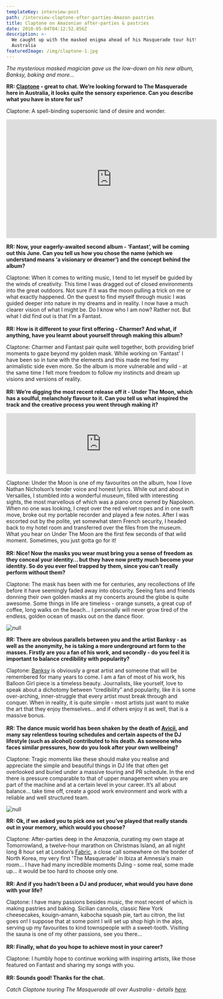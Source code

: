 ```yaml
---
templateKey: interview-post
path: /interview-claptone-after-parties-Amazon-pastries
title: Claptone on Amazonian after-parties & pastries
date: 2018-05-04T04:12:52.856Z
description: >-
  We caught up with the masked enigma ahead of his Masquerade tour hitting
  Australia
featuredImage: /img/claptone-1.jpg
---
```

_The mysterious masked magician gave us the low-down on his new album, Banksy, baking and more..._

**RR: [Claptone](http://claptone.com) - great to chat. We’re looking forward to The Masquerade here in Australia, it looks quite the sensory experience. Can you describe what you have in store for us?**

Claptone: A spell-binding supersonic land of desire and wonder. 

<iframe width="560" height="315" src="https://www.youtube.com/embed/7Kx6MGyefKk" frameborder="0" allow="autoplay; encrypted-media" allowfullscreen></iframe>

**RR: Now, your eagerly-awaited second album - ‘Fantast’, will be coming out this June. Can you tell us how you chose the name (which we understand means ‘a visionary or dreamer’) and the concept behind the album?**

Claptone: When it comes to writing music, I tend to let myself be guided by the winds of creativity. This time I was dragged out of closed environments into the great outdoors. Not sure if it was the moon pulling a trick on me or what exactly happened. On the quest to find myself through music I was guided deeper into nature in my dreams and in reality. I now have a much clearer vision of what I might be. Do I know who I am now? Rather not. But what I did find out is that I’m a Fantast.
<br><br>
**RR: How is it different to your first offering - Charmer? And what, if anything, have you learnt about yourself through making this album?**

Claptone: Charmer and Fantast pair quite well together, both providing brief moments to gaze beyond my golden mask. While working on 'Fantast' I have been so in tune with the elements and this made me feel my animalistic side even more. So the album is more vulnerable and wild - at the same time I felt more freedom to follow my instincts and dream up visions and versions of reality.
<br><br>
**RR: We’re digging the most recent release off it - Under The Moon, which has a soulful, melancholy flavour to it. Can you tell us what inspired the track and the creative process you went through making it?**

<iframe src="https://embed.beatport.com/?id=10460777&type=track" width="100%" height="162" frameborder="0" scrolling="no" style="max-width:600px;"></iframe>

Claptone: Under the Moon is one of my favourites on the album, how I love Nathan Nicholson’s tender voice and honest lyrics. While out and about in Versailles, I stumbled into a wonderful museum, filled with interesting sights, the most marvellous of which was a piano once owned by Napoleon. When no one was looking, I crept over the red velvet ropes and in one swift move, broke out my portable recorder and played a few notes. After I was escorted out by the polite, yet somewhat stern French security, I headed back to my hotel room and transferred over the files from the museum. What you hear on Under The Moon are the first few seconds of that wild moment. Sometimes, you just gotta go for it!
<br><br>
**RR: Nice! Now the masks you wear must bring you a sense of freedom as they conceal your identity… but they have now pretty much become your identity. So do you ever feel trapped by them, since you can’t really perform without them?**

Claptone: The mask has been with me for centuries, any recollections of life before it have seemingly faded away into obscurity. Seeing fans and friends donning their own golden masks at my concerts around the globe is quite awesome. Some things in life are timeless - orange sunsets, a great cup of coffee, long walks on the beach... I personally will never grow tired of the endless, golden ocean of masks out on the dance floor.  

![null](/img/claptone-3.jpg)

**RR: There are obvious parallels between you and the artist Banksy - as well as the anonymity, he is taking a more underground art form to the masses. Firstly are you a fan of his work, and secondly - do you feel it is important to balance credibility with popularity?**

Claptone: [Banksy](http://www.banksy.co.uk) is obviously a great artist and someone that will be remembered for many years to come. I am a fan of most of his work, his Balloon Girl piece is a timeless beauty. Journalists, like yourself, love to speak about a dichotomy between “credibility” and popularity, like it is some over-arching, inner-struggle that every artist must break through and conquer. When in reality, it is quite simple - most artists just want to make the art that they enjoy themselves... and if others enjoy it as well, that is a massive bonus. 
<br><br>
**RR: The dance music world has been shaken by the death of [Avicii](http://www.avicii.com), and many say relentless touring schedules and certain aspects of the DJ lifestyle (such as alcohol) contributed to his death. As someone who faces similar pressures, how do you look after your own wellbeing?**

Claptone: Tragic moments like these should make you realise and appreciate the simple and beautiful things in DJ life that often get overlooked and buried under a massive touring and PR schedule. In the end there is pressure comparable to that of upper management when you are part of the machine and at a certain level in your career. It’s all about balance... take time off, create a good work environment and work with a reliable and well structured team.   

![null](/img/claptone-2.png)

**RR: Ok, if we asked you to pick one set you’ve played that really stands out in your memory, which would you choose?**

Claptone: After-parties deep in the Amazonia, curating my own stage at Tomorrowland, a twelve-hour marathon on Christmas Island, an all night long 8 hour set at London’s [Fabric](https://www.fabriclondon.com), a close call somewhere on the border of North Korea, my very first 'The Masquerade' in Ibiza at Amnesia's main room... I have had many incredible moments DJing - some real, some made up... it would be too hard to choose only one.
<br><br>
**RR: And if you hadn’t been a DJ and producer, what would you have done with your life?**

Claptone: I have many passions besides music, the most recent of which is making pastries and baking. Sicilian cannolis, classic New York cheesecakes, kouign-amann, kabocha squash pie, tart au citron, the list goes on! I suppose that at some point I will set up shop high in the alps, serving up my favourites to kind townspeople with a sweet-tooth. Visiting the sauna is one of my other passions, see you there... 
<br><br>
**RR: Finally, what do you hope to achieve most in your career?**

Claptone: I humbly hope to continue working with inspiring artists, like those featured on Fantast and sharing my songs with you.
<br><br>
**RR: Sounds good! Thanks for the chat.**

_Catch Claptone touring The Masquerade all over Australia - details [here](https://www.facebook.com/themasqueradebyclaptone/)._
